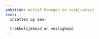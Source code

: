 ```yaml
---
ambition: Actief bewegen en verplaatsen
text: |-
  Inzetten op aan-

  trekkelijkheid en veiligheid
---
```

